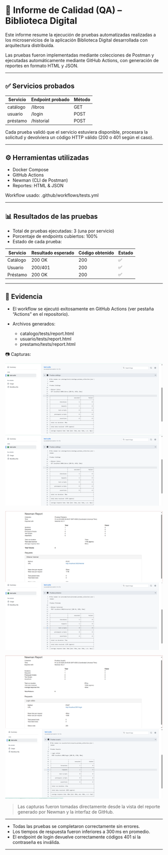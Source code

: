
# 🧪 Informe de Calidad (QA) – Biblioteca Digital

Este informe resume la ejecución de pruebas automatizadas realizadas a los microservicios de la aplicación Biblioteca Digital desarrollada con arquitectura distribuida.

Las pruebas fueron implementadas mediante colecciones de Postman y ejecutadas automáticamente mediante GitHub Actions, con generación de reportes en formato HTML y JSON.

---

## ✅ Servicios probados

| Servicio | Endpoint probado | Método |
| -------- | ---------------- | ------ |
| catálogo | /libros          | GET    |
| usuario  | /login           | POST   |
| préstamo | /historial       | POST   |

Cada prueba validó que el servicio estuviera disponible, procesara la solicitud y devolviera un código HTTP válido (200 o 401 según el caso).

---

## ⚙️ Herramientas utilizadas

* Docker Compose
* GitHub Actions
* Newman (CLI de Postman)
* Reportes: HTML & JSON

Workflow usado: .github/workflows/tests.yml

---

## 📊 Resultados de las pruebas

* Total de pruebas ejecutadas: 3 (una por servicio)
* Porcentaje de endpoints cubiertos: 100%
* Estado de cada prueba:

| Servicio | Resultado esperado | Código obtenido | Estado |
| -------- | ------------------ | --------------- | ------ |
| Catálogo | 200 OK             | 200             | ✅      |
| Usuario  | 200/401            | 200             | ✅      |
| Préstamo | 200 OK             | 200             | ✅      |

---

## 📎 Evidencia

* El workflow se ejecutó exitosamente en GitHub Actions (ver pestaña “Actions” en el repositorio).
* Archivos generados:

  * catalogo/tests/report.html
  * usuario/tests/report.html
  * prestamo/tests/report.html

📷 Capturas:

![Reporte Catálogo](../assets//workflow_catalogo.png)
![Workflow exitoso](../assets//workflow_catalogo.png)

![Reporte Prestamo](../assets//pruebasPrestamo.png)
![Workflow exitoso](../assets//workflow_prestamos.png)

![Reporte Usuario](../assets//pruebaUsuario.png)
![Workflow exitoso](../assets//workflow_usuario.png)

> Las capturas fueron tomadas directamente desde la vista del reporte generado por Newman y la interfaz de GitHub.

---

* Todas las pruebas se completaron correctamente sin errores.
* Los tiempos de respuesta fueron inferiores a 300 ms en promedio.
* El endpoint de login devuelve correctamente códigos 401 si la contraseña es inválida.

---


